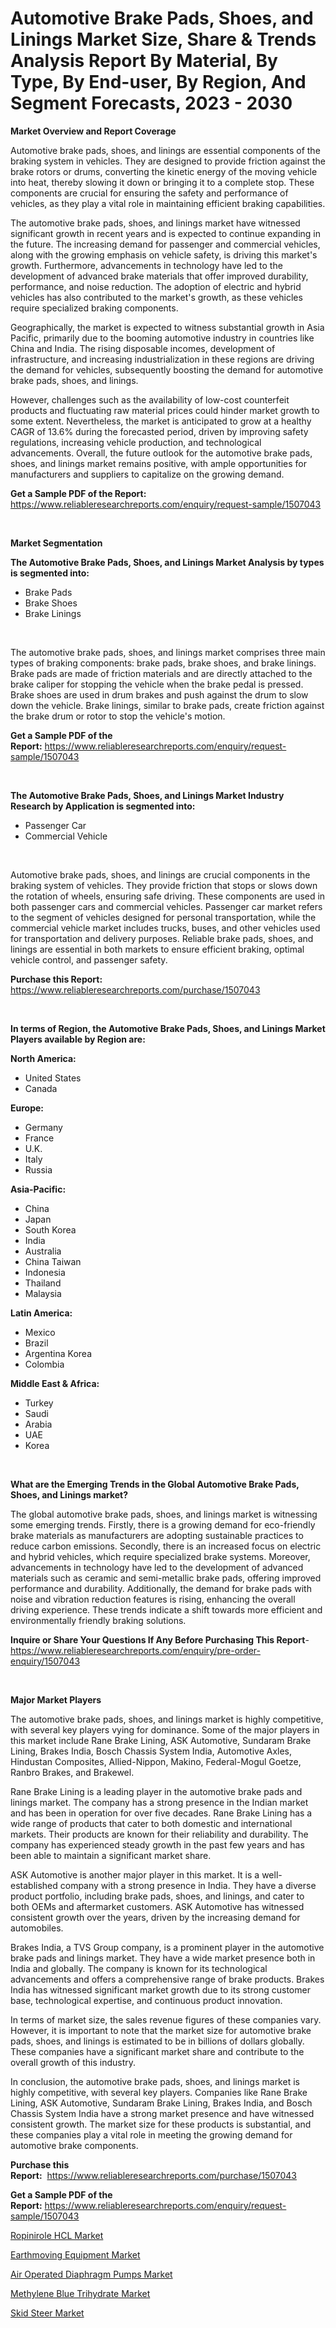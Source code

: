<p><h1>Automotive Brake Pads, Shoes, and Linings Market Size, Share & Trends Analysis Report By Material, By Type, By End-user, By Region, And Segment Forecasts, 2023 - 2030</h1></p><p><strong>Market Overview and Report Coverage</strong></p>
<p><p>Automotive brake pads, shoes, and linings are essential components of the braking system in vehicles. They are designed to provide friction against the brake rotors or drums, converting the kinetic energy of the moving vehicle into heat, thereby slowing it down or bringing it to a complete stop. These components are crucial for ensuring the safety and performance of vehicles, as they play a vital role in maintaining efficient braking capabilities.</p><p>The automotive brake pads, shoes, and linings market have witnessed significant growth in recent years and is expected to continue expanding in the future. The increasing demand for passenger and commercial vehicles, along with the growing emphasis on vehicle safety, is driving this market's growth. Furthermore, advancements in technology have led to the development of advanced brake materials that offer improved durability, performance, and noise reduction. The adoption of electric and hybrid vehicles has also contributed to the market's growth, as these vehicles require specialized braking components.</p><p>Geographically, the market is expected to witness substantial growth in Asia Pacific, primarily due to the booming automotive industry in countries like China and India. The rising disposable incomes, development of infrastructure, and increasing industrialization in these regions are driving the demand for vehicles, subsequently boosting the demand for automotive brake pads, shoes, and linings.</p><p>However, challenges such as the availability of low-cost counterfeit products and fluctuating raw material prices could hinder market growth to some extent. Nevertheless, the market is anticipated to grow at a healthy CAGR of 13.6% during the forecasted period, driven by improving safety regulations, increasing vehicle production, and technological advancements. Overall, the future outlook for the automotive brake pads, shoes, and linings market remains positive, with ample opportunities for manufacturers and suppliers to capitalize on the growing demand.</p></p>
<p><strong>Get a Sample PDF of the Report:</strong> <a href="https://www.reliableresearchreports.com/enquiry/request-sample/1507043">https://www.reliableresearchreports.com/enquiry/request-sample/1507043</a></p>
<p>&nbsp;</p>
<p><strong>Market Segmentation</strong></p>
<p><strong>The Automotive Brake Pads, Shoes, and Linings Market Analysis by types is segmented into:</strong></p>
<p><ul><li>Brake Pads</li><li>Brake Shoes</li><li>Brake Linings</li></ul></p>
<p>&nbsp;</p>
<p><p>The automotive brake pads, shoes, and linings market comprises three main types of braking components: brake pads, brake shoes, and brake linings. Brake pads are made of friction materials and are directly attached to the brake caliper for stopping the vehicle when the brake pedal is pressed. Brake shoes are used in drum brakes and push against the drum to slow down the vehicle. Brake linings, similar to brake pads, create friction against the brake drum or rotor to stop the vehicle's motion.</p></p>
<p><strong>Get a Sample PDF of the Report:</strong>&nbsp;<a href="https://www.reliableresearchreports.com/enquiry/request-sample/1507043">https://www.reliableresearchreports.com/enquiry/request-sample/1507043</a></p>
<p>&nbsp;</p>
<p><strong>The Automotive Brake Pads, Shoes, and Linings Market Industry Research by Application is segmented into:</strong></p>
<p><ul><li>Passenger Car</li><li>Commercial Vehicle</li></ul></p>
<p>&nbsp;</p>
<p><p>Automotive brake pads, shoes, and linings are crucial components in the braking system of vehicles. They provide friction that stops or slows down the rotation of wheels, ensuring safe driving. These components are used in both passenger cars and commercial vehicles. Passenger car market refers to the segment of vehicles designed for personal transportation, while the commercial vehicle market includes trucks, buses, and other vehicles used for transportation and delivery purposes. Reliable brake pads, shoes, and linings are essential in both markets to ensure efficient braking, optimal vehicle control, and passenger safety.</p></p>
<p><strong>Purchase this Report:</strong>&nbsp; <a href="https://www.reliableresearchreports.com/purchase/1507043">https://www.reliableresearchreports.com/purchase/1507043</a></p>
<p>&nbsp;</p>
<p><strong>In terms of Region, the Automotive Brake Pads, Shoes, and Linings Market Players available by Region are:</strong></p>
<p>
    <p> <strong> North America: </strong>
        <ul>
            <li>United States</li>
            <li>Canada</li>
        </ul>
        </p> 
    <p> <strong> Europe: </strong>
        <ul>
            <li>Germany</li>
            <li>France</li>
            <li>U.K.</li>
            <li>Italy</li>
            <li>Russia</li>
        </ul>
        </p> 
    <p> <strong> Asia-Pacific: </strong>
        <ul>
            <li>China</li>
            <li>Japan</li>
            <li>South Korea</li>
            <li>India</li>
            <li>Australia</li>
            <li>China Taiwan</li>
            <li>Indonesia</li>
            <li>Thailand</li>
            <li>Malaysia</li>
        </ul>
        </p> 
    <p> <strong> Latin America: </strong>
        <ul>
            <li>Mexico</li>
            <li>Brazil</li>
            <li>Argentina Korea</li>
            <li>Colombia</li>
        </ul>
        </p> 
    <p> <strong> Middle East & Africa: </strong>
        <ul>
            <li>Turkey</li>
            <li>Saudi</li>
            <li>Arabia</li>
            <li>UAE</li>
            <li>Korea</li>
        </ul>
    </p>
    </p>
<p>&nbsp;</p>
<p><strong>What are the Emerging Trends in the Global Automotive Brake Pads, Shoes, and Linings market?</strong></p>
<p><p>The global automotive brake pads, shoes, and linings market is witnessing some emerging trends. Firstly, there is a growing demand for eco-friendly brake materials as manufacturers are adopting sustainable practices to reduce carbon emissions. Secondly, there is an increased focus on electric and hybrid vehicles, which require specialized brake systems. Moreover, advancements in technology have led to the development of advanced materials such as ceramic and semi-metallic brake pads, offering improved performance and durability. Additionally, the demand for brake pads with noise and vibration reduction features is rising, enhancing the overall driving experience. These trends indicate a shift towards more efficient and environmentally friendly braking solutions.</p></p>
<p><strong>Inquire or Share Your Questions If Any Before Purchasing This Report</strong>- <a href="https://www.reliableresearchreports.com/enquiry/pre-order-enquiry/1507043">https://www.reliableresearchreports.com/enquiry/pre-order-enquiry/1507043</a></p>
<p>&nbsp;</p>
<p><strong>Major Market Players</strong></p>
<p><p>The automotive brake pads, shoes, and linings market is highly competitive, with several key players vying for dominance. Some of the major players in this market include Rane Brake Lining, ASK Automotive, Sundaram Brake Lining, Brakes India, Bosch Chassis System India, Automotive Axles, Hindustan Composites, Allied-Nippon, Makino, Federal-Mogul Goetze, Ranbro Brakes, and Brakewel.</p><p>Rane Brake Lining is a leading player in the automotive brake pads and linings market. The company has a strong presence in the Indian market and has been in operation for over five decades. Rane Brake Lining has a wide range of products that cater to both domestic and international markets. Their products are known for their reliability and durability. The company has experienced steady growth in the past few years and has been able to maintain a significant market share.</p><p>ASK Automotive is another major player in this market. It is a well-established company with a strong presence in India. They have a diverse product portfolio, including brake pads, shoes, and linings, and cater to both OEMs and aftermarket customers. ASK Automotive has witnessed consistent growth over the years, driven by the increasing demand for automobiles.</p><p>Brakes India, a TVS Group company, is a prominent player in the automotive brake pads and linings market. They have a wide market presence both in India and globally. The company is known for its technological advancements and offers a comprehensive range of brake products. Brakes India has witnessed significant market growth due to its strong customer base, technological expertise, and continuous product innovation.</p><p>In terms of market size, the sales revenue figures of these companies vary. However, it is important to note that the market size for automotive brake pads, shoes, and linings is estimated to be in billions of dollars globally. These companies have a significant market share and contribute to the overall growth of this industry.</p><p>In conclusion, the automotive brake pads, shoes, and linings market is highly competitive, with several key players. Companies like Rane Brake Lining, ASK Automotive, Sundaram Brake Lining, Brakes India, and Bosch Chassis System India have a strong market presence and have witnessed consistent growth. The market size for these products is substantial, and these companies play a vital role in meeting the growing demand for automotive brake components.</p></p>
<p><strong>Purchase this Report:</strong>&nbsp;&nbsp;<a href="https://www.reliableresearchreports.com/purchase/1507043">https://www.reliableresearchreports.com/purchase/1507043</a></p>
<p></p>
<p><strong>Get a Sample PDF of the Report:</strong>&nbsp;<a href="https://www.reliableresearchreports.com/enquiry/request-sample/1507043">https://www.reliableresearchreports.com/enquiry/request-sample/1507043</a></p>
<p><p><a href="https://medium.com/@linneahilll6456/ropinirole-hcl-market-size-growth-forecast-2023-2030-d4cb18048344">Ropinirole HCL Market</a></p><p><a href="https://www.linkedin.com/pulse/earthmoving-equipment-market-research-report-provides-thorough-2hgzc/">Earthmoving Equipment Market</a></p><p><a href="https://www.linkedin.com/pulse/air-operated-diaphragm-pumps-market-insights-players-forecast-r74kc/">Air Operated Diaphragm Pumps Market</a></p><p><a href="https://medium.com/@randysimpson755/methylene-blue-trihydrate-market-size-growth-forecast-2023-2030-4ae2d6af9bbc">Methylene Blue Trihydrate Market</a></p><p><a href="https://www.linkedin.com/pulse/skid-steer-market-challenges-opportunities-growth-drivers-4fa5c/">Skid Steer Market</a></p></p>